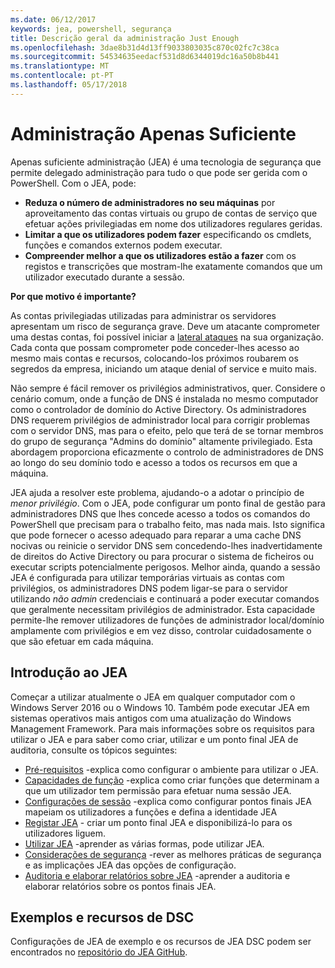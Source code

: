 ```yaml
---
ms.date: 06/12/2017
keywords: jea, powershell, segurança
title: Descrição geral da administração Just Enough
ms.openlocfilehash: 3dae8b31d4d13ff9033803035c870c02fc7c38ca
ms.sourcegitcommit: 54534635eedacf531d8d6344019dc16a50b8b441
ms.translationtype: MT
ms.contentlocale: pt-PT
ms.lasthandoff: 05/17/2018
---
```

# <a name="just-enough-administration"></a>Administração Apenas Suficiente

Apenas suficiente administração (JEA) é uma tecnologia de segurança que permite delegado administração para tudo o que pode ser gerida com o PowerShell.
Com o JEA, pode:

- **Reduza o número de administradores no seu máquinas** por aproveitamento das contas virtuais ou grupo de contas de serviço que efetuar ações privilegiadas em nome dos utilizadores regulares geridas.
- **Limitar a que os utilizadores podem fazer** especificando os cmdlets, funções e comandos externos podem executar.
- **Compreender melhor a que os utilizadores estão a fazer** com os registos e transcrições que mostram-lhe exatamente comandos que um utilizador executado durante a sessão.

**Por que motivo é importante?**

As contas privilegiadas utilizadas para administrar os servidores apresentam um risco de segurança grave.
Deve um atacante comprometer uma destas contas, foi possível iniciar a [lateral ataques](http://aka.ms/pth) na sua organização.
Cada conta que possam comprometer pode conceder-lhes acesso ao mesmo mais contas e recursos, colocando-los próximos roubarem os segredos da empresa, iniciando um ataque denial of service e muito mais.

Não sempre é fácil remover os privilégios administrativos, quer.
Considere o cenário comum, onde a função de DNS é instalada no mesmo computador como o controlador de domínio do Active Directory.
Os administradores DNS requerem privilégios de administrador local para corrigir problemas com o servidor DNS, mas para o efeito, pelo que terá de se tornar membros do grupo de segurança "Admins do domínio" altamente privilegiado.
Esta abordagem proporciona eficazmente o controlo de administradores de DNS ao longo do seu domínio todo e acesso a todos os recursos em que a máquina.

JEA ajuda a resolver este problema, ajudando-o a adotar o princípio de *menor privilégio*.
Com o JEA, pode configurar um ponto final de gestão para administradores DNS que lhes concede acesso a todos os comandos do PowerShell que precisam para o trabalho feito, mas nada mais.
Isto significa que pode fornecer o acesso adequado para reparar a uma cache DNS nocivas ou reinicie o servidor DNS sem concedendo-lhes inadvertidamente de direitos do Active Directory ou para procurar o sistema de ficheiros ou executar scripts potencialmente perigosos.
Melhor ainda, quando a sessão JEA é configurada para utilizar temporárias virtuais as contas com privilégios, os administradores DNS podem ligar-se para o servidor utilizando *não admin* credenciais e continuará a poder executar comandos que geralmente necessitam privilégios de administrador.
Esta capacidade permite-lhe remover utilizadores de funções de administrador local/domínio amplamente com privilégios e em vez disso, controlar cuidadosamente o que são efetuar em cada máquina.

## <a name="get-started-with-jea"></a>Introdução ao JEA

Começar a utilizar atualmente o JEA em qualquer computador com o Windows Server 2016 ou o Windows 10.
Também pode executar JEA em sistemas operativos mais antigos com uma atualização do Windows Management Framework.
Para mais informações sobre os requisitos para utilizar o JEA e para saber como criar, utilizar e um ponto final JEA de auditoria, consulte os tópicos seguintes:

- [Pré-requisitos](prerequisites.md) -explica como configurar o ambiente para utilizar o JEA.
- [Capacidades de função](role-capabilities.md) -explica como criar funções que determinam a que um utilizador tem permissão para efetuar numa sessão JEA.
- [Configurações de sessão](session-configurations.md) -explica como configurar pontos finais JEA mapeiam os utilizadores a funções e defina a identidade JEA
- [Registar JEA](register-jea.md) - criar um ponto final JEA e disponibilizá-lo para os utilizadores liguem.
- [Utilizar JEA](using-jea.md) -aprender as várias formas, pode utilizar JEA.
- [Considerações de segurança](security-considerations.md) -rever as melhores práticas de segurança e as implicações JEA das opções de configuração.
- [Auditoria e elaborar relatórios sobre JEA](audit-and-report.md) -aprender a auditoria e elaborar relatórios sobre os pontos finais JEA.

## <a name="samples-and-dsc-resource"></a>Exemplos e recursos de DSC

Configurações de JEA de exemplo e os recursos de JEA DSC podem ser encontrados no [repositório do JEA GitHub](https://github.com/PowerShell/JEA).